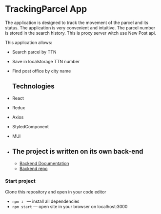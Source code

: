 # TrackingParcel App

The application is designed to track the movement of the parcel and its status.
The application is very convenient and intuitive. The parcel number is stored in
the search history. This is proxy server witch use New Post api.

This application allows:

- Search parcel by TTN
- Save in localstorage TTN number
- Find post office by city name

  ## Technologies

- React
- Redux
- Axios
- StyledComponent
- MUI

- ## The project is written on its own back-end

  - [Backend Documentation ](https://post-office-ixqj.onrender.com/api-docs/)
  - [Backend repo ](https://github.com/YevheniiZinych/parcel-tracking-api)

### Start project

Clone this repository and open in your code editor

- `npm i ` &mdash; install all dependencies
- `npm start` &mdash; open site in your browser on localhost:3000
